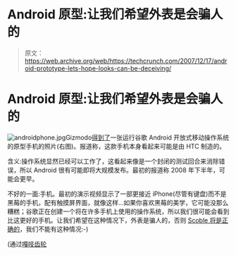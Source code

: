 # Android 原型:让我们希望外表是会骗人的

> 原文：<https://web.archive.org/web/https://techcrunch.com/2007/12/17/android-prototype-lets-hope-looks-can-be-deceiving/>

# Android 原型:让我们希望外表是会骗人的

![androidphone.jpg](img/25b10833f5c296ba8b93302f7bf686f5.png)Gizmodo[得到了](https://web.archive.org/web/20230308161129/http://gizmodo.com/gadgets/android-hardware-in-the-wild/google-android-prototype-in-the-wild-334909.php)一张运行谷歌 Android 开放式移动操作系统的原型手机的照片(右图)。报道称，这款手机本身看起来可能是由 HTC 制造的。

含义:操作系统显然已经可以工作了，这看起来像是一个封闭的测试回合来消除错误，所以 Android 很有可能即将大规模发布。最初的报道称 2008 年下半年，可能会更早。

不好的一面:手机。最初的演示视频显示了一部更接近 iPhone(尽管有键盘)而不是黑莓的手机，配有触摸屏界面，就像这样…如果你喜欢黑莓的美学，它可能没那么糟糕；谷歌正在创建一个将在许多手机上使用的操作系统，所以我们很可能会看到比这更好的手机。让我们希望在这种情况下，外表是骗人的，否则 [Scoble 将是正确的](https://web.archive.org/web/20230308161129/https://techcrunch.com/2007/11/13/i-for-one-welcome-our-android-overlords/)，我们不能有这种情况:-)

(通过[嘎吱齿轮](https://web.archive.org/web/20230308161129/http://www.crunchgear.com/2007/12/17/somebody-somewhere-is-touching-android/)